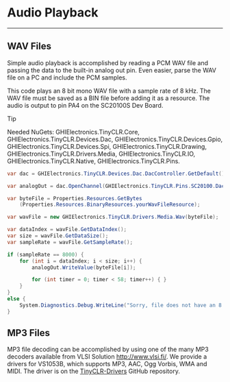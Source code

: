 # Audio Playback
---

## WAV Files

Simple audio playback is accomplished by reading a PCM WAV file and passing the data to the built-in analog out pin. Even easier, parse the WAV file on a PC and include the PCM samples.

This code plays an 8 bit mono WAV file with a sample rate of 8 kHz. The WAV file must be saved as a BIN file before adding it as a resource. The audio is output to pin PA4 on the SC20100S Dev Board.

> [!Tip]
> Needed NuGets: GHIElectronics.TinyCLR.Core, GHIElectronics.TinyCLR.Devices.Dac, GHIElectronics.TinyCLR.Devices.Gpio, GHIElectronics.TinyCLR.Devices.Spi, GHIElectronics.TinyCLR.Drawing, GHIElectronics.TinyCLR.Drivers.Media, GHIElectronics.TinyCLR.IO, GHIElectronics.TinyCLR.Native, GHIElectronics.TinyCLR.Pins.


```cs
var dac = GHIElectronics.TinyCLR.Devices.Dac.DacController.GetDefault();

var analogOut = dac.OpenChannel(GHIElectronics.TinyCLR.Pins.SC20100.DacChannel.PA4);

var byteFile = Properties.Resources.GetBytes
    (Properties.Resources.BinaryResources.yourWavFileResource);

var wavFile = new GHIElectronics.TinyCLR.Drivers.Media.Wav(byteFile);

var dataIndex = wavFile.GetDataIndex();
var size = wavFile.GetDataSize();
var sampleRate = wavFile.GetSampleRate();

if (sampleRate == 8000) {
    for (int i = dataIndex; i < size; i++) {
        analogOut.WriteValue(byteFile[i]);

        for (int timer = 0; timer < 58; timer++) { }
    }
}
else {
    System.Diagnostics.Debug.WriteLine("Sorry, file does not have an 8 kHz sample rate.");
}
```

## MP3 Files

MP3 file decoding can be accomplished by using one of the many MP3 decoders available from VLSI Solution http://www.vlsi.fi/. We provide a drivers for VS1053B, which supports MP3, AAC, Ogg Vorbis, WMA and MIDI. The driver is on the [TinyCLR-Drivers](https://github.com/ghi-electronics/TinyCLR-Drivers) GitHub repository.
